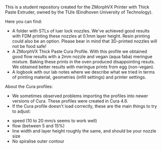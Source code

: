 This is a student repository created for the ZMorphVX Printer with Thick Paste Extruder, owned by the TU/e (Eindhoven University of Technology).


Here you can find:
- A folder with STLs of luer lock nozzles. We've achieved good results with FDM printing these nozzles at 0.1mm layer height. Resin printing could also be an option. Please bear in mind that 3D-printed nozzles will not be food safe!
- A ZMorphVX Thick Paste Cura Profile. With this profile we obtained good flow results with a 2mm nozzle and vegan (aqua faba) meringue mixture. Baking these prints in the oven produced disappointing resuts. We obtained better results with meringue prints from egg (non-vegan).
- A logbook with our lab notes where we describe what we tried in terms of printing material, geometries (infill settings) and printer settings.

About the Cura profiles:
- We sometimes observed problems importing the profiles into newer versions of Cura. These profiles were created in Cura 4.6.
- If the Cura profile doesn't load correctly, these are the main things to try to adjust:
* speed (10 to 20 mm/s seems to work well)
* flow (between 5 and 15%)
* line width and layer height roughly the same, and should be your nozzle size
* No spiralise outer contour
